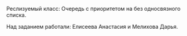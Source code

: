 Реслизуемый класс: Очередь с приоритетом на без односвязного списка.

Над заданием работали: Елисеева Анастасия и Мелихова Дарья.


